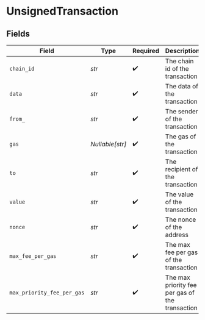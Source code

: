 # UnsignedTransaction


## Fields

| Field                                           | Type                                            | Required                                        | Description                                     |
| ----------------------------------------------- | ----------------------------------------------- | ----------------------------------------------- | ----------------------------------------------- |
| `chain_id`                                      | *str*                                           | :heavy_check_mark:                              | The chain id of the transaction                 |
| `data`                                          | *str*                                           | :heavy_check_mark:                              | The data of the transaction                     |
| `from_`                                         | *str*                                           | :heavy_check_mark:                              | The sender of the transaction                   |
| `gas`                                           | *Nullable[str]*                                 | :heavy_check_mark:                              | The gas of the transaction                      |
| `to`                                            | *str*                                           | :heavy_check_mark:                              | The recipient of the transaction                |
| `value`                                         | *str*                                           | :heavy_check_mark:                              | The value of the transaction                    |
| `nonce`                                         | *str*                                           | :heavy_check_mark:                              | The nonce of the address                        |
| `max_fee_per_gas`                               | *str*                                           | :heavy_check_mark:                              | The max fee per gas of the transaction          |
| `max_priority_fee_per_gas`                      | *str*                                           | :heavy_check_mark:                              | The max priority fee per gas of the transaction |